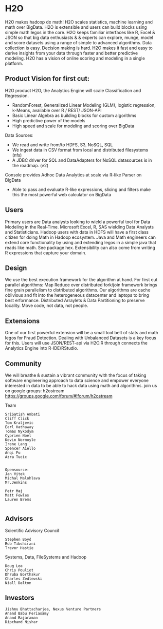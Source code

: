 H2O
========

H2O makes hadoop do math! H2O scales statistics, machine learning and math over BigData. H2O is extensible and users can build blocks using simple math legos in the core. H2O keeps familiar interfaces like R, Excel & JSON so that big data enthusiasts & & experts can explore, munge, model and score datasets using a range of simple to advanced algorithms. Data collection is easy. Decision making is hard. H2O makes it fast and easy to derive insights from your data through faster and better predictive modeling. H2O has a vision of online scoring and modeling in a single platform.

Product Vision for first cut:
------------------------------
H2O product H2O, the Analytics Engine will scale Classification and Regression.
- RandomForest, Generalized Linear Modeling (GLM), logistic regression, k-Means, available over R / REST/ JSON-API
- Basic Linear Algebra as building blocks for custom algorithms
- High predictive power of the models
- High speed and scale for modeling and scoring over BigData

Data Sources:
- We read and write from/to HDFS, S3, NoSQL, SQL
- We ingest data in CSV format from local and distributed filesystems (nfs)
- A JDBC driver for SQL and DataAdapters for NoSQL datasources is in the roadmap. (v2)

Console provides Adhoc Data Analytics at scale via R-like Parser on BigData
 - Able to pass and evaluate R-like expressions, slicing and filters make this the most powerful web calculator on BigData

Users
--------------------------------

Primary users are Data analysts looking to wield a powerful tool for Data Modeling in the Real-Time. Microsoft Excel, R, SAS wielding Data Analysts and Statisticians.
Hadoop users with data in HDFS will have a first class citizen for doing Math in Hadoop ecosystem.
Java and Math engineers can extend core functionality by using and extending legos in a simple java that reads like math. See package hex.
Extensibility can also come from writing R expressions that capture your domain.

Design
--------------------------------

We use the best execution framework for the algorithm at hand. For first cut parallel algorithms: Map Reduce over distributed fork/join framework brings fine grain parallelism to distributed algorithms.
Our algorithms are cache oblivious and fit into the heterogeneous datacenter and laptops to bring best erformance.
Distributed Arraylets & Data Partitioning to preserve locality.
Move code, not data, not people.

Extensions
---------------------------------

One of our first powerful extension will be a small tool belt of stats and math legos for Fraud Detection. Dealing with Unbalanced Datasets is a key focus for this.
Users will use JSON/REST-api via H2O.R through connects the Analytics Engine into R-IDE/RStudio.

Community
---------------------------------
We will breathe & sustain a vibrant community with the focus of taking software engineering approach to data science and empower everyone interested in data to be able to hack data using math and algorithms.
join us on google groups: h2ostream 
https://groups.google.com/forum/#!forum/h2ostream

Team

```
SriSatish Ambati
Cliff Click
Tom Kraljevic
Earl Hathaway
Tomas Nykodym
Cyprien Noel
Kevin Normoyle
Irene Lang
Spencer Aiello
Anqi Fu
Azra Tucic


Opensource:
Jan Vitek
Michal Malohlava
Mr.Jenkins

Petr Maj
Matt Fowles
Lauren Brems


```


Advisors
---------------------
Scientific Advisory Council
```
Stephen Boyd
Rob Tibshirani
Trevor Hastie
```

Systems, Data, FileSystems and Hadoop
```
Doug Lea
Chris Pouliot
Dhruba Borthakur
Charles Zedlewski
Niall Dalton
```

Investors
---------------------------
```
Jishnu Bhattacharjee, Nexus Venture Partners
Anand Babu Periasamy
Anand Rajaraman
Dipchand Nishar
```
